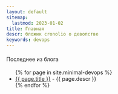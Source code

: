 ```yaml
---
layout: default
sitemap:
  lastmod: 2023-01-02
title: Главная
descr: бложик cronolio о девопстве
keywords: devops
---
```


<div class="posts">

<h4 style="font-weight:normal;">Последнее из блога</h4>
<p></p>
<ul>
  {% for page in site.minimal-devops %}
    <li>
      <a href="{{ page.url }}">{{ page.title }}</a> - {{ page.descr }}
    </li>
  {% endfor %}
</ul>
</div>
